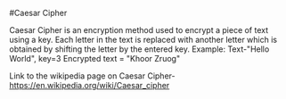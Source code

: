 #Caesar Cipher

Caesar Cipher is an encryption method used to encrypt a piece of text using a key.
Each letter in the text is replaced with another letter which is obtained by shifting the letter by the entered key.
Example: Text-"Hello World", key=3
		 Encrypted text = "Khoor Zruog"

Link to the wikipedia page on Caesar Cipher-https://en.wikipedia.org/wiki/Caesar_cipher
